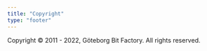 ```yaml
---
title: "Copyright"
type: "footer"
---
```


Copyright &copy; 2011 - 2022, Göteborg Bit Factory.
All rights reserved.